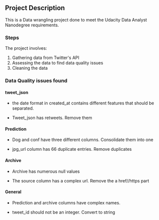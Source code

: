 ## Project Description
This is a Data wrangling project done to meet the Udacity Data Analyst Nanodegree requirements.

### Steps
The project involves:
1. Gathering data from Twitter's API
2. Assessing the data to find data quality issues
3. Cleaning the data

### Data Quality issues found
#### tweet_json
* the date format in created_at contains different features that should be separated.

* Tweet_json has retweets. Remove them

#### Prediction
* Dog and conf have three different columns. Consolidate them into one

* jpg_url column has 66 duplicate entries. Remove duplicates

#### Archive
* Archive has numerous null values

* The source column has a complex url. Remove the a href//https part

#### General
* Prediction and archive columns have complex names.

* tweet_id should not be an integer. Convert to string